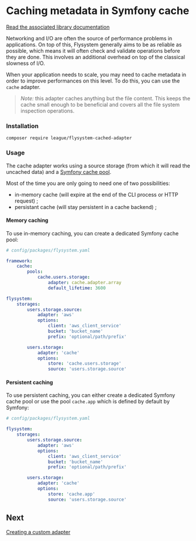 # Caching metadata in Symfony cache

[Read the associated library documentation](https://flysystem.thephpleague.com/docs/advanced/caching/)

Networking and I/O are often the source of performance problems in applications.
On top of this, Flysystem generally aims to be as reliable as possible, which 
means it will often check and validate operations before they are done. This
involves an additional overhead on top of the classical slowness of I/O.

When your application needs to scale, you may need to cache metadata in order to
improve performances on this level. To do this, you can use the `cache` adapter.

> *Note:* this adapter caches anything but the file content. This keeps the cache 
> small enough to be beneficial and covers all the file system inspection operations.

### Installation

```
composer require league/flysystem-cached-adapter
```

### Usage

The cache adapter works using a source storage (from which it will read the uncached data)
and a [Symfony cache pool](https://symfony.com/doc/current/reference/configuration/framework.html#pools). 

Most of the time you are only going to need one of two possibilities:

* in-memory cache (will expire at the end of the CLI process or HTTP request) ;
* persistant cache (will stay persistent in a cache backend) ;

#### Memory caching

To use in-memory caching, you can create a dedicated Symfony cache pool:

```yaml
# config/packages/flysystem.yaml

framework:
    cache:
        pools:
            cache.users.storage:
                adapter: cache.adapter.array
                default_lifetime: 3600

flysystem:
    storages:
        users.storage.source:
            adapter: 'aws'
            options:
                client: 'aws_client_service'
                bucket: 'bucket_name'
                prefix: 'optional/path/prefix'

        users.storage:
            adapter: 'cache'
            options:
                store: 'cache.users.storage'
                source: 'users.storage.source'
```

#### Persistent caching

To use persistent caching, you can either create a dedicated Symfony cache pool
or use the pool `cache.app` which is defined by default by Symfony:

```yaml
# config/packages/flysystem.yaml

flysystem:
    storages:
        users.storage.source:
            adapter: 'aws'
            options:
                client: 'aws_client_service'
                bucket: 'bucket_name'
                prefix: 'optional/path/prefix'

        users.storage:
            adapter: 'cache'
            options:
                store: 'cache.app'
                source: 'users.storage.source'
```

## Next

[Creating a custom adapter](https://github.com/thephpleague/flysystem-bundle/blob/master/docs/5-creating-a-custom-adapter.md)
